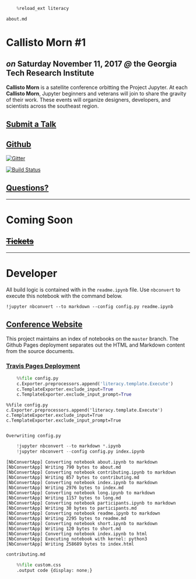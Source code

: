 

```python
    %reload_ext literacy
```


```python
about.md
```



# Callisto Morn #1

## _on_ Saturday November 11, 2017 _@_ the Georgia Tech Research Institute

__Callisto Morn__ is a satellite conference orbitting the Project Jupyter.  At each __Callisto Morn__, Jupyter beginners and veterans will join to share the gravity of their work.  These events will organize designers, developers, and scientists across the southeast region.

## [Submit a Talk](https://docs.google.com/forms/d/e/1FAIpQLSfY1c4y2vLE-q3VMBjOpvTi4pK5D6Q9KudNk25AsxQUjsT3eA/viewform)


## [Github](https://github.com/tonyfast/callistory) 

[![Gitter](https://badges.gitter.im/tonyfast/callistory.svg)](https://gitter.im/tonyfast/callistory?utm_source=badge&utm_medium=badge&utm_campaign=pr-badge&utm_content=body_badge)


[![Build Status](https://travis-ci.org/tonyfast/callistory.svg?branch=master)](https://travis-ci.org/tonyfast/callistory)


## [Questions?](https://github.com/tonyfast/callistory/issues) 

---

# Coming Soon

## ~~[Tickets]()~~



---

# Developer

All build logic is contained with in the `readme.ipynb` file.  Use `nbconvert` to execute this notebook with the command below.

    !jupyter nbconvert --to markdown --config config.py readme.ipynb
    
## [Conference Website](https://tonyfast.github.io/callistory/)


This project maintains an index of notebooks on the `master` branch.  The Github Pages deployment separates out the HTML and Markdown content from the source documents.   

### [Travis Pages Deployment](https://docs.travis-ci.com/user/deployment/pages/)


```python
    %%file config.py
    c.Exporter.preprocessors.append('literacy.template.Execute')
    c.TemplateExporter.exclude_input=True
    c.TemplateExporter.exclude_input_prompt=True
```


    %%file config.py
    c.Exporter.preprocessors.append('literacy.template.Execute')
    c.TemplateExporter.exclude_input=True
    c.TemplateExporter.exclude_input_prompt=True


    Overwriting config.py



```python
    !jupyter nbconvert --to markdown *.ipynb
    !jupyter nbconvert --config config.py index.ipynb 
```

    [NbConvertApp] Converting notebook about.ipynb to markdown
    [NbConvertApp] Writing 790 bytes to about.md
    [NbConvertApp] Converting notebook contributing.ipynb to markdown
    [NbConvertApp] Writing 857 bytes to contributing.md
    [NbConvertApp] Converting notebook index.ipynb to markdown
    [NbConvertApp] Writing 2976 bytes to index.md
    [NbConvertApp] Converting notebook long.ipynb to markdown
    [NbConvertApp] Writing 1157 bytes to long.md
    [NbConvertApp] Converting notebook participants.ipynb to markdown
    [NbConvertApp] Writing 30 bytes to participants.md
    [NbConvertApp] Converting notebook readme.ipynb to markdown
    [NbConvertApp] Writing 2295 bytes to readme.md
    [NbConvertApp] Converting notebook short.ipynb to markdown
    [NbConvertApp] Writing 120 bytes to short.md
    [NbConvertApp] Converting notebook index.ipynb to html
    [NbConvertApp] Executing notebook with kernel: python3
    [NbConvertApp] Writing 258689 bytes to index.html



```python
contributing.md
```


```python
    %%file custom.css
    .output code {display: none;}
```
